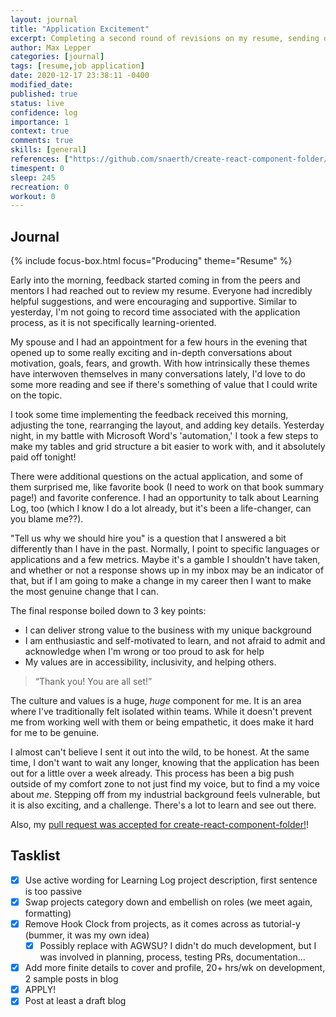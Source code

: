 ```yaml
---
layout: journal
title: "Application Excitement"
excerpt: Completing a second round of revisions on my resume, sending out my first application, and getting my PR accepted and pushed to main!
author: Max Lepper
categories: [journal]
tags: [resume,job application]
date: 2020-12-17 23:38:11 -0400
modified_date:
published: true
status: live
confidence: log
importance: 1
context: true
comments: true
skills: [general]
references: ["https://github.com/snaerth/create-react-component-folder/pull/49"]
timespent: 0
sleep: 245
recreation: 0
workout: 0
---
```


## Journal

{% include focus-box.html focus="Producing" theme="Resume" %}

Early into the morning, feedback started coming in from the peers and mentors I had reached out to review my resume. Everyone had incredibly helpful suggestions, and were encouraging and supportive. Similar to yesterday, I'm not going to record time associated with the application process, as it is not specifically learning-oriented.

My spouse and I had an appointment for a few hours in the evening that opened up to some really exciting and in-depth conversations about motivation, goals, fears, and growth. With how intrinsically these themes have interwoven themselves in many conversations lately, I'd love to do some more reading and see if there's something of value that I could write on the topic.

I took some time implementing the feedback received this morning, adjusting the tone, rearranging the layout, and adding key details. Yesterday night, in my battle with Microsoft Word's 'automation,' I took a few steps to make my tables and grid structure a bit easier to work with, and it absolutely paid off tonight!

There were additional questions on the actual application, and some of them surprised me, like favorite book (I need to work on that book summary page!) and favorite conference. I had an opportunity to talk about Learning Log, too (which I know I do a lot already, but it's been a life-changer, can you blame me??).

"Tell us why we should hire you" is a question that I answered a bit differently than I have in the past. Normally, I point to specific languages or applications and a few metrics. Maybe it's a gamble I shouldn't have taken, and whether or not a response shows up in my inbox may be an indicator of that, but if I am going to make a change in my career then I want to make the most genuine change that I can.

The final response boiled down to 3 key points:
- I can deliver strong value to the business with my unique background
- I am enthusiastic and self-motivated to learn, and not afraid to admit and acknowledge when I'm wrong or too proud to ask for help
- My values are in accessibility, inclusivity, and helping others.

>“Thank you! You are all set!”

The culture and values is a huge, _huge_ component for me. It is an area where I've traditionally felt isolated within teams. While it doesn't prevent me from working well with them or being empathetic, it does make it hard for me to be genuine.

I almost can't believe I sent it out into the wild, to be honest. At the same time, I don't want to wait any longer, knowing that the application has been out for a little over a week already. This process has been a big push outside of my comfort zone to not just find my voice, but to find a my voice about _me_. Stepping off from my industrial background feels vulnerable, but it is also exciting, and a challenge. There's a lot to learn and see out there.

Also, my [pull request was accepted for create-react-component-folder!]({{page.references[0]}})!

## Tasklist

- [x] Use active wording for Learning Log project description, first sentence is too passive
- [x] Swap projects category down and embellish on roles (we meet again, formatting)
- [x] Remove Hook Clock from projects, as it comes across as tutorial-y (bummer, it was my own idea)
  - [x] Possibly replace with AGWSU? I didn't do much development, but I was involved in planning, process, testing PRs, documentation...
- [x] Add more finite details to cover and profile, 20+ hrs/wk on development, 2 sample posts in blog
- [x] APPLY!
- [x] Post at least a draft blog
